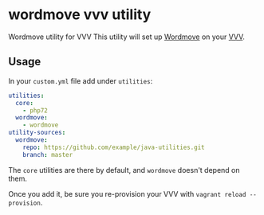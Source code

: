 # wordmove vvv utility
 Wordmove utility for VVV
 This utility will set up [Wordmove](https://github.com/welaika/wordmove/) on your [VVV](https://github.com/Varying-Vagrant-Vagrants/VVV).
 
 ## Usage

In your `custom.yml` file add under `utilities`:

```yml
utilities:
  core:
    - php72
  wordmove:
    - wordmove
utility-sources:
  wordmove:
    repo: https://github.com/example/java-utilities.git
    branch: master
```

The `core` utilities are there by default, and `wordmove` doesn't depend on them.

Once you add it, be sure you re-provision your VVV with `vagrant reload --provision`.
